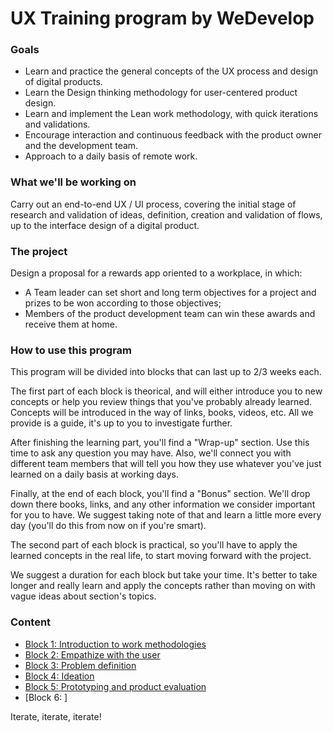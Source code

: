 # UX Training program by WeDevelop

### Goals

- Learn and practice the general concepts of the UX process and design of digital products.
- Learn the Design thinking methodology for user-centered product design.
- Learn and implement the Lean work methodology, with quick iterations and validations.
- Encourage interaction and continuous feedback with the product owner and the development team.
- Approach to a daily basis of remote work.

### What we'll be working on

Carry out an end-to-end UX / UI process, covering the initial stage of research and validation of ideas, definition, creation and validation of flows, up to the interface design of a digital product.

### The project

Design a proposal for a rewards app oriented to a workplace, in which:
- A Team leader can set short and long term objectives for a project and prizes to be won according to those objectives;
- Members of the product development team can win these awards and receive them at home.

### How to use this program

This program will be divided into blocks that can last up to 2/3 weeks each.

The first part of each block is theorical, and will either introduce you to new concepts or help you review things that you've probably already learned. Concepts will be introduced in the way of links, books, videos, etc. All we provide is a guide, it's up to you to investigate further.

After finishing the learning part, you'll find a "Wrap-up" section. Use this time to ask any question you may have. Also, we'll connect you with different team members that will tell you how they use whatever you've just learned on a daily basis at working days.

Finally, at the end of each block, you'll find a "Bonus" section. We'll drop down there books, links, and any other information we consider important for you to have. We suggest taking note of that and learn a little more every day (you'll do this from now on if you're smart).

The second part of each block is practical, so you'll have to apply the learned concepts in the real life, to start moving forward with the project.

We suggest a duration for each block but take your time. It's better to take longer and really learn and apply the concepts rather than moving on with vague ideas about section's topics.

### Content

- [Block 1: Introduction to work methodologies](/content/block-1/introduction-to-work-methodologies.md)
- [Block 2: Empathize with the user](/content/block-2/empathize-with-the-user.md)
- [Block 3: Problem definition](/content/block-3/problem-definition.md)
- [Block 4: Ideation](/content/block-4/ideation.md)
- [Block 5: Prototyping and product evaluation](/content/block-5/prototyping-and-product-evaluation.md)
- [Block 6: ]

Iterate, iterate, iterate!

